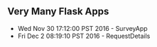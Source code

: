 Very Many Flask Apps
--------------------

* Wed Nov 30 17:12:00 PST 2016 - SurveyApp
* Fri Dec  2 08:19:10 PST 2016 - RequestDetails
